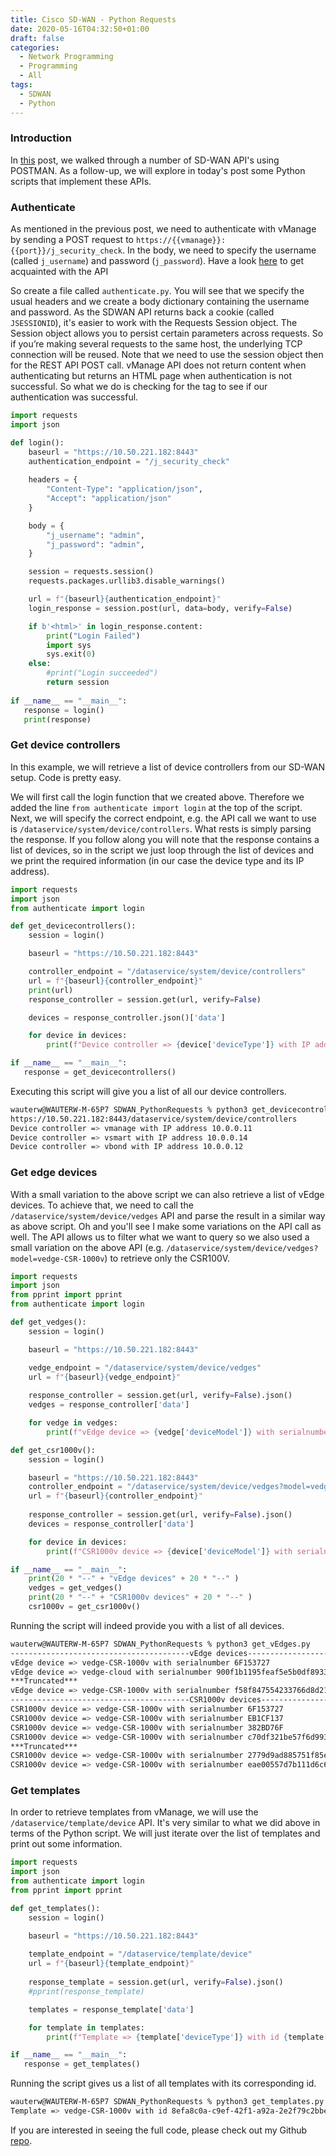```yaml
---
title: Cisco SD-WAN - Python Requests
date: 2020-05-16T04:32:50+01:00
draft: false
categories:
  - Network Programming
  - Programming
  - All
tags:
  - SDWAN
  - Python
---
```

### Introduction
In [this](https://blog.wimwauters.com/networkprogrammability/__2020-06-01_sdwan_gettingstarted/) post, we walked through a number of SD-WAN API's using POSTMAN. As a follow-up, we will explore in today's post some Python scripts that implement these APIs.

### Authenticate
As mentioned in the previous post, we need to authenticate with vManage  by sending a POST request to `https://{{vmanage}}:{{port}}/j_security_check`. In the body, we need to specify the username (called `j_username`) and password (`j_password`). Have a look [here](https://sdwan-docs.cisco.com/Product_Documentation/Command_Reference/Command_Reference/vManage_REST_APIs/vManage_REST_APIs_Overview/Using_the_vManage_REST_APIs) to get acquainted with the API

So create a file called `authenticate.py`. You will see that we specify the usual headers and we create a body dictionary containing the username and password. As the SDWAN API returns back a cookie (called `JSESSIONID`), it's easier to work with the Requests Session object. The Session object allows you to persist certain parameters across requests. So if you’re making several requests to the same host, the underlying TCP connection will be reused. Note that we need to use the session object then for the REST API POST call. vManage API does not return content when authenticating but returns an HTML page when authentication is not successful. So what we do is checking for the <html> tag to see if our authentication was successful.

```python
import requests
import json

def login():
    baseurl = "https://10.50.221.182:8443"
    authentication_endpoint = "/j_security_check"
    
    headers = {
        "Content-Type": "application/json",
        "Accept": "application/json"
    }

    body = {    
        "j_username": "admin",
        "j_password": "admin",
    }

    session = requests.session()
    requests.packages.urllib3.disable_warnings()

    url = f"{baseurl}{authentication_endpoint}"
    login_response = session.post(url, data=body, verify=False)

    if b'<html>' in login_response.content:
        print("Login Failed")
        import sys
        sys.exit(0)
    else:
        #print("Login succeeded")
        return session
        
if __name__ == "__main__":
   response = login()
   print(response)
```
### Get device controllers
In this example, we will retrieve a list of device controllers from our SD-WAN setup. Code is pretty easy.

We will first call the login function that we created above. Therefore we added the line `from authenticate import login` at the top of the script. Next, we will specify the correct endpoint, e.g. the API call we want to use is `/dataservice/system/device/controllers`. What rests is simply parsing the response. If you follow along you will note that the response contains a list of devices, so in the script we just loop through the list of devices and we print the required information (in our case the device type and its IP address).

```python
import requests
import json
from authenticate import login

def get_devicecontrollers():
    session = login()

    baseurl = "https://10.50.221.182:8443"

    controller_endpoint = "/dataservice/system/device/controllers"
    url = f"{baseurl}{controller_endpoint}"
    print(url)
    response_controller = session.get(url, verify=False)

    devices = response_controller.json()['data']

    for device in devices:
        print(f"Device controller => {device['deviceType']} with IP address {device['deviceIP']}")

if __name__ == "__main__":
   response = get_devicecontrollers()
```
Executing this script will give you a list of all our device controllers.

```bash
wauterw@WAUTERW-M-65P7 SDWAN_PythonRequests % python3 get_devicecontrollers.py
https://10.50.221.182:8443/dataservice/system/device/controllers
Device controller => vmanage with IP address 10.0.0.11
Device controller => vsmart with IP address 10.0.0.14
Device controller => vbond with IP address 10.0.0.12
```

### Get edge devices
With a small variation to the above script we can also retrieve a list of vEdge devices. To achieve that, we need to call the `/dataservice/system/device/vedges` API and parse the result in a similar way as above script. Oh and you'll see I make some variations on the API call as well. The API allows us to filter what we want to query so we also used a small variation on the above API (e.g. `/dataservice/system/device/vedges?model=vedge-CSR-1000v`) to retrieve only the CSR100V.

```python
import requests
import json
from pprint import pprint
from authenticate import login

def get_vedges():
    session = login()

    baseurl = "https://10.50.221.182:8443"

    vedge_endpoint = "/dataservice/system/device/vedges"
    url = f"{baseurl}{vedge_endpoint}"
    
    response_controller = session.get(url, verify=False).json()
    vedges = response_controller['data']

    for vedge in vedges:
        print(f"vEdge device => {vedge['deviceModel']} with serialnumber {vedge['serialNumber']}")

def get_csr1000v():
    session = login()

    baseurl = "https://10.50.221.182:8443"
    controller_endpoint = "/dataservice/system/device/vedges?model=vedge-CSR-1000v"
    url = f"{baseurl}{controller_endpoint}"
    
    response_controller = session.get(url, verify=False).json()
    devices = response_controller['data']

    for device in devices:
        print(f"CSR1000v device => {device['deviceModel']} with serialnumber {device['serialNumber']}")

if __name__ == "__main__":
    print(20 * "--" + "vEdge devices" + 20 * "--" )
    vedges = get_vedges()
    print(20 * "--" + "CSR1000v devices" + 20 * "--" )
    csr1000v = get_csr1000v()
```
Running the script will indeed provide you with a list of all devices.

```bash
wauterw@WAUTERW-M-65P7 SDWAN_PythonRequests % python3 get_vEdges.py
----------------------------------------vEdge devices----------------------------------------
vEdge device => vedge-CSR-1000v with serialnumber 6F153727
vEdge device => vedge-cloud with serialnumber 900f1b1195feaf5e5b0df8933335e078
***Truncated***
vEdge device => vedge-CSR-1000v with serialnumber f58f847554233766d8d21be40ad8df1e
----------------------------------------CSR1000v devices----------------------------------------
CSR1000v device => vedge-CSR-1000v with serialnumber 6F153727
CSR1000v device => vedge-CSR-1000v with serialnumber EB1CF137
CSR1000v device => vedge-CSR-1000v with serialnumber 382BD76F
CSR1000v device => vedge-CSR-1000v with serialnumber c70df321be57f6d9938bf050e15bf9f2
***Truncated***
CSR1000v device => vedge-CSR-1000v with serialnumber 2779d9ad885751f85e1e96bff1962645
CSR1000v device => vedge-CSR-1000v with serialnumber eae00557d7b111d6c626969dffd053b3
```

### Get templates
In order to retrieve templates from vManage, we will use the `/dataservice/template/device` API. It's very similar to what we did above in terms of the Python script. We will just iterate over the list of templates and print out some information.

```python
import requests
import json
from authenticate import login
from pprint import pprint

def get_templates():
    session = login()

    baseurl = "https://10.50.221.182:8443"
    
    template_endpoint = "/dataservice/template/device"
    url = f"{baseurl}{template_endpoint}"
    
    response_template = session.get(url, verify=False).json()
    #pprint(response_template)

    templates = response_template['data']

    for template in templates:
        print(f"Template => {template['deviceType']} with id {template['templateId']}")

if __name__ == "__main__":
   response = get_templates()
```
Running the script gives us a list of all templates with its corresponding id.

```bash
wauterw@WAUTERW-M-65P7 SDWAN_PythonRequests % python3 get_templates.py 
Template => vedge-CSR-1000v with id 8efa8c0a-c9ef-42f1-a92a-2e2f79c2bbe3
```

If you are interested in seeing the full code, please check out my Github [repo](https://github.com/wiwa1978/blog-hugo-netlify-code/tree/master/SDWAN_PythonRequests).


